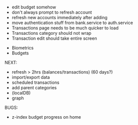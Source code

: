 - edit budget somehow
- don't always prompt to refresh account
- refresh new accounts immediately after adding
- move authentication stuff from bank.service to auth.service
- Transactions page needs to be much quicker to load
- Transactions category should not wrap
- Transaction edit should take entire screen

* Biometrics
* Budgets

NEXT:
- refresh > 2hrs (balances/transactions) (60 days?)
- import/export data
- scheduled transactions
- add parent categories
- (localDB)
- graph

BUGS:
- z-index budget progress on home
